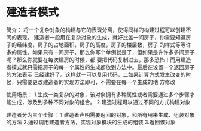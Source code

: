 #  建造者模式

简介：
       将一个复杂对象的构建与它的表现分离，使得同样的构建过程可以创建不同的表现。
       建造者一般用在复杂对象的生成，就好比盖一间房子，你需要知道房子的经纬度，房子的占地面积，房子的高度，房子的楼层数，房子
       的样式等等许多的属性。如果只有一间房子，那么你写个单例就是了，但如果是许许多多间房子呢？那么你就要在每次建房的时候，都
       要把代码复制过去，那多恐怖！而用建造者模式就只需把房子的每一个属性的生成都放到方法中。最后在设置一个返回房子的方法表示
       已经建好了。这样就一可以复用代码，二如果计算方式发生改变的时候，只需要更改建造者的实现方法即可，不需要在每一个生成的地
       方修改
       
使用场景：
       1.生成一类复杂的对象，该对象拥有多种属性或者需要通过多个步骤才能生成，涉及到多种不同对象的组合。
       2.建造过程可以通过不同的方式构建对象
       
建造者分为三个步骤：
       1.建造者声明需要返回的对象，和所有用来生成、组装对象的方法
       2.通过调用建造者方法，实现对象模块的生成的组装
       3.返回该对象

